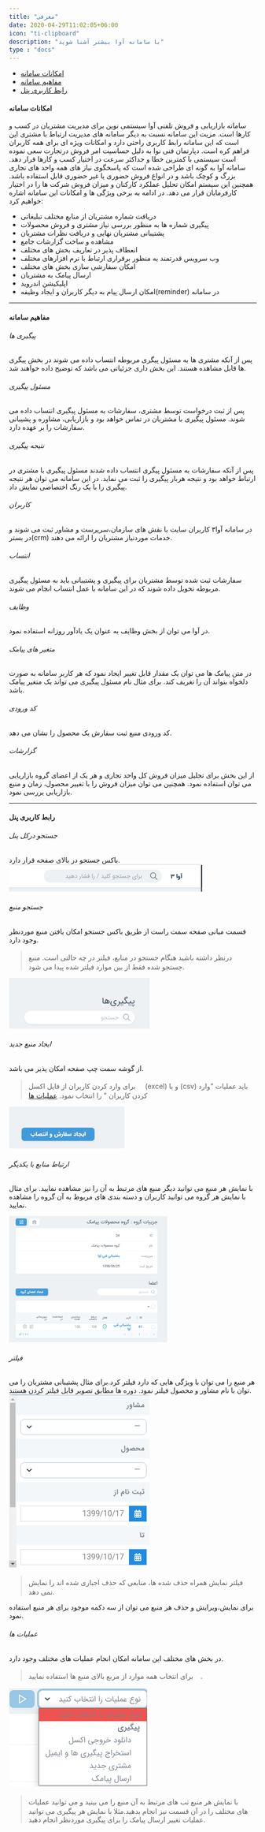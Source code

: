```yaml
---
title: "معرفی"
date: 2020-04-29T11:02:05+06:00
icon: "ti-clipboard"
description: "با سامانه آوا بیشتر آشنا شوید"
type : "docs"
---
```

* [امکانات سامانه](#امکانات-سامانه)
* [مفاهیم سامانه](#مفاهیم-سامانه)
* [رابط کاربری پنل](#رابط-کاربری-پنل)


#### امکانات سامانه 
سامانه بازاریابی و فروش تلفنی آوا سیستمی نوین برای مدیریت مشتریان در کسب و کارها است. مزیت این سامانه نسبت به دیگر سامانه های مدیریت ارتباط با مشتری این است که این سامانه رابط کاربری راحتی دارد و امکانات ویژه ای برای همه کاربران فراهم کره است. دپارتمان فنی نوا به دلیل حساسیت امر فروش درتجارت سعی نموده است سیستمی با کمترین خطا و حداکثر سرعت در اختیار کسب و کارها قرار دهد. سامانه آوا به گونه ای طراحی شده است که پاسخگوی نیاز های همه واحد های تجاری بزرگ و کوچک باشد و در انواع فروش حضوری یا غیر حضوری قابل استفاده باشد. همچنین این سیستم امکان تحلیل عملکرد کارکنان و میزان فروش شرکت ها را در اختیار کارفرمایان قرار می دهد.
در ادامه به برخی ویژگی ها و امکانات این سامانه اشاره خواهیم کرد:

* دریافت شماره مشتریان از منابع مختلف تبلیغاتی
* پیگیری شماره ها به منظور بررسی نیاز مشتری و فروش محصولات
* پشتیبانی مشتریان نهایی و دریافت نظرات مشتریان
* مشاهده و ساخت گزارشات جامع
* انعطاف پذیر در تعاریف بخش های مختلف
* وب سرویس قدرتمند به منظور برقراری ارتباط با نرم افزارهای مختلف
* امکان سفارشی سازی بخش های مختلف
* ارسال پیامک به مشتریان
* اپلیکیشن اندروید
* امکان ارسال پیام به دیگر کاربران و ایجاد وظیفه(reminder) در سامانه
*****

#### مفاهیم سامانه 


###### پیگیری ها
پس از آنکه مشتری ها به مسئول پیگری مربوطه انتساب داده می شوند در بخش پیگری ها قابل مشاهده هستند. این بخش داری جزئیاتی می باشد که توضیح داده خواهند شد.

###### مسئول پیگیری 
 پس از ثبت درخواست توسط مشتری، سفارشات به مسئول پیگیری انتساب داده می شوند. مسئول پیگیری با مشتریان در تماس خواهد بود و بازاریابی، مشاوره و پشیبانی سفارشات را بر عهده دارد.

###### نتیجه پیگیری 
پس از آنکه سفارشات به مسئول پیگری انتساب داده شدند مسئول پیگیری با مشتری در ارتباط خواهد بود و نتیجه هربار پیگیری را ثبت می نماید. در این سامانه می توان هر نتیجه پیگیری را با یک رنگ اختصاصی نمایش داد.

###### کاربران 
در سامانه آوا۳ کاربران سایت با نقش های سازمان،سرپرست و مشاور ثبت می شوند و در بستر(crm) خدمات موردنیاز مشتریان را  ارائه می دهند.

###### انتساب 
سفارشات ثبت شده توسط مشتریان برای پیگیری و پشتیبانی باید به مسئول پیگیری مربوطه تحویل داده شوند که در این سامانه با عمل انتساب انجام می شوند.

###### وظایف 
در آوا می توان از بخش وظایف به عنوان یک یادآور روزانه استفاده نمود.

###### متغیر های پیامک 
در متن پیامک ها می توان یک مقدار قابل تغییر ایجاد نمود که هر کاربر سامانه به صورت دلخواه بتواند آن را تغریف کند. برای مثال نام مسئول پیگیری می تواند یک متغیر پیامک باشد.

###### کد ورودی 
کد ورودی منبع ثبت سفارش یک محصول را نشان می دهد. 

###### گزارشات 
از این بخش برای تحلیل میزان فروش کل واحد تجاری و هر یک از اعضای گروه بازاریابی می توان استفاده نمود. همچنین می توان میزان فروش را با تغییر محصول، زمان و منبع بازاریابی یررسی نمود.

*****

#### رابط کاربری پنل

###### جستجو درکل پنل

باکس جستجو در بالای صفحه قرار دارد.
![](searchbox.png)

###### جستجو منبع
قسمت میانی صفحه سمت راست از طریق باکس جستجو امکان یافتن منبع موردنظر وجود دارد.

><i class='fas fa-exclamation-triangle' style='font-size:20px;color:gray;margin-left:15px'></i>
> درنظر داشته باشید هنگام جستجو در منابع، فیلتر در چه حالتی است. منبع جستجو شده فقط از بین موارد فیلتر شده پیدا می شود.

![](searchbox2.png)

###### ایجاد منبع جدید
از گوشه سمت چپ صفحه امکان پذیر می باشد.

><i class='fas fa-info' style='font-size:20px;color:gray;margin-left:15px'></i>
> برای وارد کردن کاربران از فایل اکسل (excel) و یا (csv) باید عملیات "وارد کردن کاربران " را انتخاب نمود. [عملیات ها](#عملیات-ها)

![](creatbutton.png)

###### ارتباط منابع با یکدیگر
با نمایش هر منبع می توانید دیگر منبع های مرتبط به آن را نیز مشاهده نمایید. برای مثال با نمایش هر گروه می توانید کاربران و دسته بندی های مربوط به آن گروه را مشاهده نمایید.

![](resource1.png)

###### فیلتر
هر منبع را می توان با ویژگی هایی که دارد فیلتر کرد.برای مثال پشتیبانی مشتریان را می توان با نام مشاور و محصول فیلتر نمود. دوره ها مطابق تصویر قابل فیلتر کردن هستند.
![](filter.png)

><i class='fas fa-exclamation-triangle' style='font-size:20px;color:gray;margin-left:15px'></i>
>فیلتر نمایش همراه حذف شده ها، منابعی که حذف اجباری شده اند را نمایش نمی دهد.

برای نمایش،ویرایش و حذف هر منبع می توان از سه دکمه موجود برای هر منبع استفاده نمود.


###### عملیات ها
در بخش های مختلف این سامانه امکان انجام عملیات های مختلف وجود دارد.

><i class='fas fa-info' style='font-size:20px;color:gray;margin-left:15px'></i>
> برای انتخاب همه موارد از مربع بالای منبع ها استفاده نمایید.

![](action1.png)



><i class='fas fa-info' style='font-size:20px;color:gray;margin-left:15px'></i>
> با نمایش هر منبع تب های مرتبط به آن منبع را می بینید و می توانید عملیات های مختلف را در آن قسمت نیز انجام بدهید.مثلا با نمایش هر پیگیری می توانید عملیات تغییر ارسال پیامک را برای پیگیری موردنظر انجام دهید.





                           


